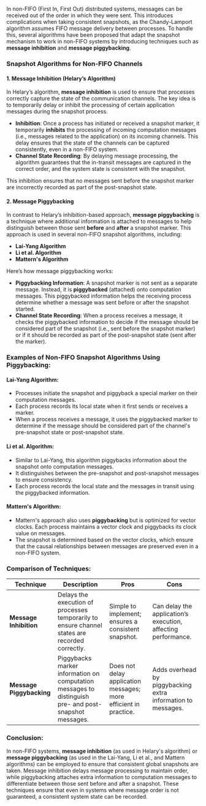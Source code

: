 In non-FIFO (First In, First Out) distributed systems, messages can be received out of the order in which they were sent. This introduces complications when taking consistent snapshots, as the Chandy-Lamport algorithm assumes FIFO message delivery between processes. To handle this, several algorithms have been proposed that adapt the snapshot mechanism to work in non-FIFO systems by introducing techniques such as **message inhibition** and **message piggybacking**.

### Snapshot Algorithms for Non-FIFO Channels

#### 1. **Message Inhibition** (Helary’s Algorithm)
In Helary’s algorithm, **message inhibition** is used to ensure that processes correctly capture the state of the communication channels. The key idea is to temporarily delay or inhibit the processing of certain application messages during the snapshot process.

- **Inhibition**: Once a process has initiated or received a snapshot marker, it temporarily **inhibits** the processing of incoming computation messages (i.e., messages related to the application) on its incoming channels. This delay ensures that the state of the channels can be captured consistently, even in a non-FIFO system.
- **Channel State Recording**: By delaying message processing, the algorithm guarantees that the in-transit messages are captured in the correct order, and the system state is consistent with the snapshot.

This inhibition ensures that no messages sent before the snapshot marker are incorrectly recorded as part of the post-snapshot state.

#### 2. **Message Piggybacking**
In contrast to Helary’s inhibition-based approach, **message piggybacking** is a technique where additional information is attached to messages to help distinguish between those sent **before** and **after** a snapshot marker. This approach is used in several non-FIFO snapshot algorithms, including:

- **Lai-Yang Algorithm**
- **Li et al. Algorithm**
- **Mattern's Algorithm**

Here’s how message piggybacking works:

- **Piggybacking Information**: A snapshot marker is not sent as a separate message. Instead, it is **piggybacked** (attached) onto computation messages. This piggybacked information helps the receiving process determine whether a message was sent before or after the snapshot started.
- **Channel State Recording**: When a process receives a message, it checks the piggybacked information to decide if the message should be considered part of the snapshot (i.e., sent before the snapshot marker) or if it should be recorded as part of the post-snapshot state (sent after the marker).
  
### Examples of Non-FIFO Snapshot Algorithms Using Piggybacking:

#### **Lai-Yang Algorithm**:
- Processes initiate the snapshot and piggyback a special marker on their computation messages.
- Each process records its local state when it first sends or receives a marker.
- When a process receives a message, it uses the piggybacked marker to determine if the message should be considered part of the channel's pre-snapshot state or post-snapshot state.

#### **Li et al. Algorithm**:
- Similar to Lai-Yang, this algorithm piggybacks information about the snapshot onto computation messages.
- It distinguishes between the pre-snapshot and post-snapshot messages to ensure consistency.
- Each process records the local state and the messages in transit using the piggybacked information.

#### **Mattern's Algorithm**:
- Mattern's approach also uses **piggybacking** but is optimized for vector clocks. Each process maintains a vector clock and piggybacks its clock value on messages.
- The snapshot is determined based on the vector clocks, which ensure that the causal relationships between messages are preserved even in a non-FIFO system.

### Comparison of Techniques:

| **Technique**          | **Description**                                                                                                 | **Pros**                                                      | **Cons**                                                      |
|------------------------|-----------------------------------------------------------------------------------------------------------------|---------------------------------------------------------------|---------------------------------------------------------------|
| **Message Inhibition**  | Delays the execution of processes temporarily to ensure channel states are recorded correctly.                  | Simple to implement; ensures a consistent snapshot.            | Can delay the application’s execution, affecting performance.  |
| **Message Piggybacking**| Piggybacks marker information on computation messages to distinguish pre- and post-snapshot messages.           | Does not delay application messages; more efficient in practice.| Adds overhead by piggybacking extra information to messages.   |

### Conclusion:

In non-FIFO systems, **message inhibition** (as used in Helary's algorithm) or **message piggybacking** (as used in the Lai-Yang, Li et al., and Mattern algorithms) can be employed to ensure that consistent global snapshots are taken. Message inhibition delays message processing to maintain order, while piggybacking attaches extra information to computation messages to differentiate between those sent before and after a snapshot. These techniques ensure that even in systems where message order is not guaranteed, a consistent system state can be recorded.
